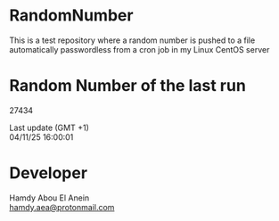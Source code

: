 # RandomNumber    
This is a test repository where a random number is pushed to a file automatically passwordless from a cron job in my Linux CentOS server    
# Random Number of the last run   
27434
      
Last update (GMT +1)    
04/11/25 16:00:01
# Developer    
Hamdy Abou El Anein   
hamdy.aea@protonmail.com
